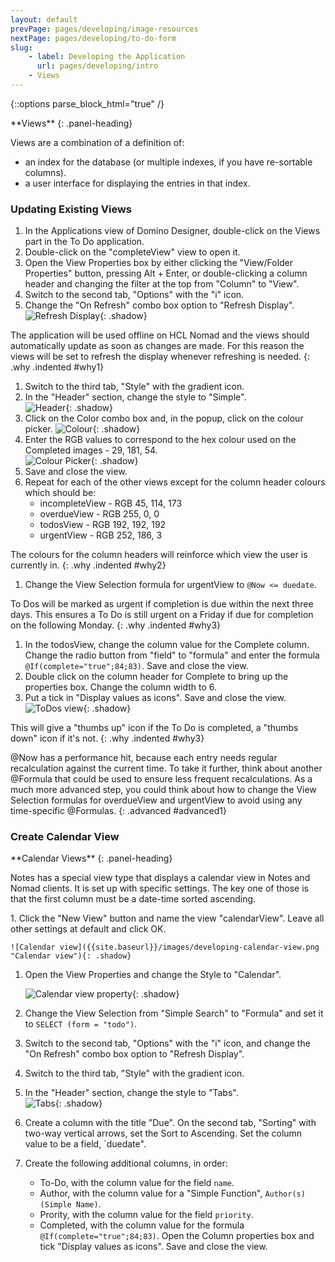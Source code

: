 ```yaml
---
layout: default
prevPage: pages/developing/image-resources
nextPage: pages/developing/to-do-form
slug:
    - label: Developing the Application
      url: pages/developing/intro
    - Views
---
```


{::options parse_block_html="true" /}

<div class="panel panel-info">
**Views**
{: .panel-heading}
<div class="panel-body">

Views are a combination of a definition of:
- an index for the database (or multiple indexes, if you have re-sortable columns).
- a user interface for displaying the entries in that index.

</div>
</div>

### Updating Existing Views
1. In the Applications view of Domino Designer, double-click on the Views part in the To Do application.
1. Double-click on the "completeView" view to open it.
1. Open the View Properties box by either clicking the "View/Folder Properties" button, pressing Alt + Enter, or double-clicking a column header and changing the filter at the top from "Column" to "View".
1. Switch to the second tab, "Options" with the "i" icon.
1. Change the "On Refresh" combo box option to "Refresh Display".   
    ![Refresh Display]({{site.baseurl}}/images/developing-views-refresh.png "Refresh Display"){: .shadow}

The application will be used offline on HCL Nomad and the views should automatically update as soon as changes are made. For this reason the views will be set to refresh the display whenever refreshing is needed.
{: .why .indented #why1}
1. Switch to the third tab, "Style" with the gradient icon.
1. In the "Header" section, change the style to "Simple".   
    ![Header]({{site.baseurl}}/images/developing-views-header.png "Header"){: .shadow}
1. Click on the Color combo box and, in the popup, click on the colour picker.
    ![Colour]({{site.baseurl}}/images/developing-views-color.png "Colour"){: .shadow}
1. Enter the RGB values to correspond to the hex colour used on the Completed images - 29, 181, 54.    
    ![Colour Picker]({{site.baseurl}}/images/developing-views-color-picker.png "Colour Picker"){: .shadow}
1. Save and close the view.
1. Repeat for each of the other views except for the column header colours which should be:
    - incompleteView - RGB 45, 114, 173
    - overdueView - RGB 255, 0, 0
    - todosView - RGB 192, 192, 192
    - urgentView - RGB 252, 186, 3

The colours for the column headers will reinforce which view the user is currently in.
{: .why .indented #why2}
1. Change the View Selection formula for urgentView to `@Now <= duedate`.

To Dos will be marked as urgent if completion is due within the next three days. This ensures a To Do is still urgent on a Friday if due for completion on the following Monday.
{: .why .indented #why3}
1. In the todosView, change the column value for the Complete column. Change the radio button from "field" to "formula" and enter the formula `@If(complete="true";84;83)`. Save and close the view.
1. Double click on the column header for Complete to bring up the properties box. Change the column width to 6.
1. Put a tick in "Display values as icons". Save and close the view.
    ![ToDos view]({{site.baseurl}}/images/developing-views-complete.png "ToDos view"){: .shadow}

This will give a "thumbs up" icon if the To Do is completed, a "thumbs down" icon if it's not.
{: .why .indented #why3}
<br/>

@Now has a performance hit, because each entry needs regular recalculation against the current time. To take it further, think about another @Formula that could be used to ensure less frequent recalculations. As a much more advanced step, you could think about how to change the View Selection formulas for overdueView and urgentView to avoid using any time-specific @Formulas.
{: .advanced #advanced1}

### Create Calendar View

<div class="panel panel-info">
**Calendar Views**
{: .panel-heading}
<div class="panel-body">

Notes has a special view type that displays a calendar view in Notes and Nomad clients. It is set up with specific settings. The key one of those is that the first column must be a date-time sorted ascending.

</div>
</div>
1. Click the "New View" button and name the view "calendarView". Leave all other settings at default and click OK.

    ![Calendar view]({{site.baseurl}}/images/developing-calendar-view.png "Calendar view"){: .shadow}
1. Open the View Properties and change the Style to "Calendar".

    ![Calendar view property]({{site.baseurl}}/images/developing-calendar-view-property.png "Calendar view property"){: .shadow}
1. Change the View Selection from "Simple Search" to "Formula" and set it to `SELECT (form = "todo")`.
1. Switch to the second tab, "Options" with the "i" icon, and change the "On Refresh" combo box option to "Refresh Display".
1. Switch to the third tab, "Style" with the gradient icon.
1. In the "Header" section, change the style to "Tabs".   
    ![Tabs]({{site.baseurl}}/images/developing-calendar-view-style.png "Tabs"){: .shadow}
1. Create a column with the title "Due". On the second tab, "Sorting" with two-way vertical arrows, set the Sort to Ascending. Set the column value to be a field, `duedate".
1. Create the following additional columns, in order:
    - To-Do, with the column value for the field `name`.
    - Author, with the column value for a "Simple Function", `Author(s) (Simple Name)`.
    - Prority, with the column value for the field `priority`.
    - Completed, with the column value for the formula `@If(complete="true";84;83)`. Open the Column properties box and tick "Display values as icons". Save and close the view.